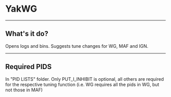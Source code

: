 # YakWG
----
## What's it do?
Opens logs and bins. Suggests tune changes for WG, MAF and IGN.

----


## Required PIDS
In "PID LISTS" folder. Only PUT_I_INHIBIT is optional, all others are required for the respective tuning function (i.e. WG requires all the pids in WG, but not those in MAF)
